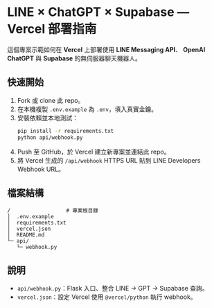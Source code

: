 # LINE × ChatGPT × Supabase — Vercel 部署指南

這個專案示範如何在 **Vercel** 上部署使用 **LINE Messaging API**、
**OpenAI ChatGPT** 與 **Supabase** 的無伺服器聊天機器人。

## 快速開始

1. Fork 或 clone 此 repo。
2. 在本機複製 `.env.example` 為 `.env`，填入真實金鑰。
3. 安裝依賴並本地測試：
   ```bash
   pip install -r requirements.txt
   python api/webhook.py
   ```
4. Push 至 GitHub，於 Vercel 建立新專案並連結此 repo。
5. 將 Vercel 生成的 `/api/webhook` HTTPS URL 貼到 LINE Developers Webhook URL。

## 檔案結構
```
/                  # 專案根目錄
│  .env.example
│  requirements.txt
│  vercel.json
│  README.md
└─ api/
   └─ webhook.py
```
## 說明
- `api/webhook.py`：Flask 入口、整合 LINE → GPT → Supabase 查詢。
- `vercel.json`：設定 Vercel 使用 `@vercel/python` 執行 webhook。
